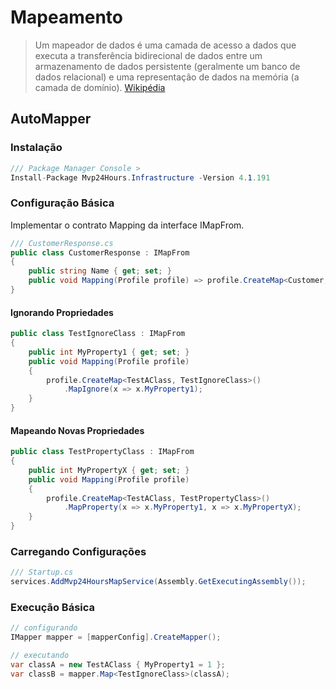 # Mapeamento
> Um mapeador de dados é uma camada de acesso a dados que executa a transferência bidirecional de dados entre um armazenamento de dados persistente (geralmente um banco de dados relacional) e uma representação de dados na memória (a camada de domínio).  [Wikipédia](https://en.wikipedia.org/wiki/Data_mapper_pattern)

## AutoMapper

### Instalação
```csharp
/// Package Manager Console >
Install-Package Mvp24Hours.Infrastructure -Version 4.1.191
```

### Configuração Básica
Implementar o contrato Mapping da interface IMapFrom.

```csharp
/// CustomerResponse.cs
public class CustomerResponse : IMapFrom
{
    public string Name { get; set; }
    public void Mapping(Profile profile) => profile.CreateMap<Customer, CustomerResponse>();
}
```

#### Ignorando Propriedades
```csharp
public class TestIgnoreClass : IMapFrom
{
    public int MyProperty1 { get; set; }
    public void Mapping(Profile profile)
    {
        profile.CreateMap<TestAClass, TestIgnoreClass>()
            .MapIgnore(x => x.MyProperty1);
    }
}
```

#### Mapeando Novas Propriedades
```csharp
public class TestPropertyClass : IMapFrom
{
    public int MyPropertyX { get; set; }
    public void Mapping(Profile profile)
    {
        profile.CreateMap<TestAClass, TestPropertyClass>()
            .MapProperty(x => x.MyProperty1, x => x.MyPropertyX);
    }
}
```

### Carregando Configurações
```csharp
/// Startup.cs
services.AddMvp24HoursMapService(Assembly.GetExecutingAssembly());
```

### Execução Básica
```csharp
// configurando
IMapper mapper = [mapperConfig].CreateMapper();

// executando
var classA = new TestAClass { MyProperty1 = 1 };
var classB = mapper.Map<TestIgnoreClass>(classA);
```